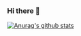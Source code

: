 ### Hi there 👋

[![Anurag's github stats](https://github-readme-stats.vercel.app/api?username=lillelink)](https://github.com/anuraghazra/github-readme-stats)
